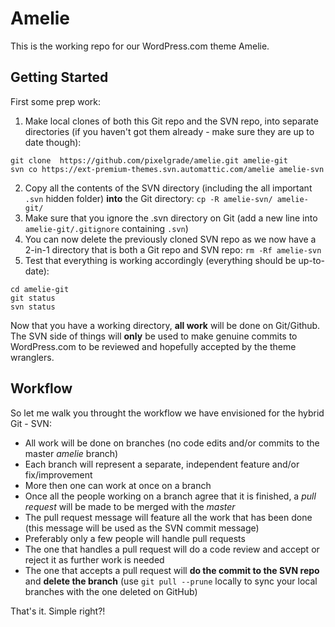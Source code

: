 Amelie
======

This is the working repo for our WordPress.com theme Amelie.

Getting Started
--------

First some prep work:

1. Make local clones of both this Git repo and the SVN repo, into separate directories (if you haven't got them already - make sure they are up to date though):
```
git clone  https://github.com/pixelgrade/amelie.git amelie-git
svn co https://ext-premium-themes.svn.automattic.com/amelie amelie-svn
```
2. Copy all the contents of the SVN directory (including the all important `.svn` hidden folder) **into** the Git directory:
`cp -R amelie-svn/ amelie-git/`
3. Make sure that you ignore the .svn directory on Git (add a new line into `amelie-git/.gitignore` containing `.svn`)
4. You can now delete the previously cloned SVN repo as we now have a 2-in-1 directory that is both a Git repo and SVN repo:
`rm -Rf amelie-svn`
5. Test that everything is working accordingly (everything should be up-to-date):
```
cd amelie-git
git status
svn status
```

Now that you have a working directory, **all work** will be done on Git/Github. The SVN side of things will **only** be used to make genuine commits to WordPress.com to be reviewed and hopefully accepted by the theme wranglers.

Workflow
-------

So let me walk you throught the workflow we have envisioned for the hybrid Git - SVN:
- All work will be done on branches (no code edits and/or commits to the master *amelie* branch)
- Each branch will represent a separate, independent feature and/or fix/improvement
- More then one can work at once on a branch
- Once all the people working on a branch agree that it is finished, a *pull request* will be made to be merged with the *master*
- The pull request message will feature all the work that has been done (this message will be used as the SVN commit message)
- Preferably only a few people will handle pull requests
- The one that handles a pull request will do a code review and accept or reject it as further work is needed
- The one that accepts a pull request will **do the commit to the SVN repo** and **delete the branch** (use `git pull --prune` locally to sync your local branches with the one deleted on GitHub)

That's it. Simple right?!
